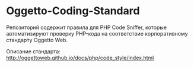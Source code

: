 Oggetto-Coding-Standard
=======================

Репозиторий содержит правила для PHP Code Sniffer, которые автоматизируют 
проверку PHP-кода на соответствие корпоративному стандарту Oggetto Web.

Описание стандарта: http://oggettoweb.github.io/docs/php/code_style/index.html
